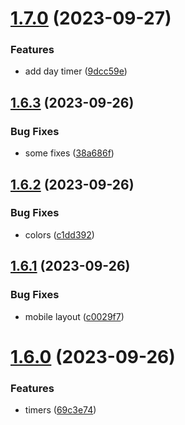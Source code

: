 # [1.7.0](https://github.com/petermihailov/metronome/compare/v1.6.3...v1.7.0) (2023-09-27)


### Features

* add day timer ([9dcc59e](https://github.com/petermihailov/metronome/commit/9dcc59edfa6268b618479aced33d2fbff7a0856f))



## [1.6.3](https://github.com/petermihailov/metronome/compare/v1.6.2...v1.6.3) (2023-09-26)


### Bug Fixes

* some fixes ([38a686f](https://github.com/petermihailov/metronome/commit/38a686f73e414ba37792afc8c9d2b400e798a3e4))



## [1.6.2](https://github.com/petermihailov/metronome/compare/v1.6.1...v1.6.2) (2023-09-26)


### Bug Fixes

* colors ([c1dd392](https://github.com/petermihailov/metronome/commit/c1dd392102beb1e4a9c03332ba46f0599b027248))



## [1.6.1](https://github.com/petermihailov/metronome/compare/v1.6.0...v1.6.1) (2023-09-26)


### Bug Fixes

* mobile layout ([c0029f7](https://github.com/petermihailov/metronome/commit/c0029f700b50d21607f1d602c02d2b83c9bdaae0))



# [1.6.0](https://github.com/petermihailov/metronome/compare/v1.5.0...v1.6.0) (2023-09-26)


### Features

* timers ([69c3e74](https://github.com/petermihailov/metronome/commit/69c3e747708c5fddcaf8451b086fd4cad18ce880))




